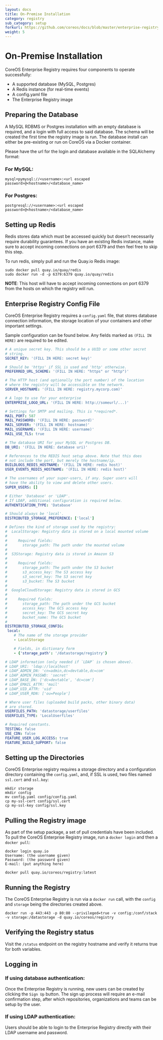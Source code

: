 ```yaml
---
layout: docs
title: On-Premise Installation
category: registry
sub_category: setup
forkurl: https://github.com/coreos/docs/blob/master/enterprise-registry/initial-setup/index.md
weight: 5
---
```


# On-Premise Installation

CoreOS Enterprise Registry requires four components to operate successfully:

- A supported database (MySQL, Postgres)
- A Redis instance (for real-time events)
- A config.yaml file
- The Enterprise Registry image


## Preparing the Database

A MySQL RDBMS or Postgres installation with an empty database is required, and a login with full access to said database. The schema will be created the first time the registry image is run. The database install can either be pre-existing or run on CoreOS via a Docker container.

Please have the url for the login and database available in the SQLAlchemy format:

### For MySQL:
```mysql+pymysql://<username>:<url escaped password>@<hostname>/<database_name>```

### For Postgres:
```postgresql://<username>:<url escaped password>@<hostname>/<database_name>```


## Setting up Redis

Redis stores data which must be accessed quickly but doesn’t necessarily require durability guarantees. If you have an existing Redis instance, make sure to accept incoming connections on port 6379 and then feel free to skip this step.

To run redis, simply pull and run the Quay.io Redis image:

```
sudo docker pull quay.io/quay/redis
sudo docker run -d -p 6379:6379 quay.io/quay/redis
```

**NOTE**: This host will have to accept incoming connections on port 6379 from the hosts on which the registry will run.


## Enterprise Registry Config File

CoreOS Enterprise Registry requires a `config.yaml` file, that stores database connection information, the storage location of your containers and other important settings.

Sample configuration can be found below. Any fields marked as `(FILL IN HERE)` are required to be edited.

```yaml
# A unique secret key. This should be a UUID or some other secret
# string.
SECRET_KEY: '(FILL IN HERE: secret key)'

# Should be 'https' if SSL is used and 'http' otherwise.
PREFERRED_URL_SCHEME: '(FILL IN HERE: "https" or "http")'

# The HTTP host (and optionally the port number) of the location
# where the registry will be accessible on the network.
SERVER_HOSTNAME: '(FILL IN HERE: registry.mycorp.com)'

# A logo to use for your enterprise
ENTERPRISE_LOGO_URL: '(FILL IN HERE: http://someurl/...)'

# Settings for SMTP and mailing. This is *required*.
MAIL_PORT: 587
MAIL_PASSWORD: '(FILL IN HERE: password)'
MAIL_SERVER: '(FILL IN HERE: hostname)'
MAIL_USERNAME: '(FILL IN HERE: username)'
MAIL_USE_TLS: true

# The database URI for your MySQL or Postgres DB.
DB_URI: '(FILL IN HERE: database uri)'

# References to the REDIS host setup above. Note that this does
# not include the port, but merely the hostname/ip.
BUILDLOGS_REDIS_HOSTNAME: '(FILL IN HERE: redis host)'
USER_EVENTS_REDIS_HOSTNAME: '(FILL IN HERE: redis host)'

# The usernames of your super-users, if any. Super users will
# have the ability to view and delete other users.
SUPER_USERS: []

# Either 'Database' or 'LDAP'.
# If LDAP, additional configuration is required below.
AUTHENTICATION_TYPE: 'Database'

# Should always be 'local'.
DISTRIBUTED_STORAGE_PREFERENCE: ['local']

# Defines the kind of storage used by the registry:
#  LocalStorage: Registry data is stored on a local mounted volume
#
#     Required fields:
#       storage_path: The path under the mounted volume
#
#  S3Storage: Registry data is stored in Amazon S3
#
#     Required fields:
#       storage_path: The path under the S3 bucket
#       s3_access_key: The S3 access key
#       s3_secret_key: The S3 secret key
#       s3_bucket: The S3 bucket
#
#  GoogleCloudStorage: Registry data is stored in GCS
#
#     Required fields:
#       storage_path: The path under the GCS bucket
#       access_key: The GCS access key
#       secret_key: The GCS secret key
#       bucket_name: The GCS bucket
#
DISTRIBUTED_STORAGE_CONFIG:
 local:
    # The name of the storage provider
    - LocalStorage

    # Fields, in dictionary form
    - {'storage_path': '/datastorage/registry'}

# LDAP information (only needed if `LDAP` is chosen above).
# LDAP_URI: 'ldap://localhost'
# LDAP_ADMIN_DN: 'cn=admin,dc=devtable,dc=com'
# LDAP_ADMIN_PASSWD: 'secret'
# LDAP_BASE_DN: ['dc=devtable', 'dc=com']
# LDAP_EMAIL_ATTR: 'mail'
# LDAP_UID_ATTR: 'uid'
# LDAP_USER_RDN: ['ou=People']

# Where user files (uploaded build packs, other binary data)
# are stored. 
USERFILES_PATH: 'datastorage/userfiles'
USERFILES_TYPE: 'LocalUserfiles'

# Required constants.
TESTING: false
USE_CDN: false
FEATURE_USER_LOG_ACCESS: true
FEATURE_BUILD_SUPPORT: false
```

## Setting up the Directories

CoreOS Enterprise registry requires a storage directory and a configuration directory containing the `config.yaml`, and, if SSL is used, two files named `ssl.cert` and `ssl.key`:

	mkdir storage
	mkdir config
	mv config.yaml config/config.yaml
	cp my-ssl-cert config/ssl.cert
	cp my-ssl-key config/ssl.key


## Pulling the Registry image

As part of the setup package, a set of pull credentials have been included. To pull the CoreOS Enterprise Registry image, run a `docker login` and then a `docker pull`:

	docker login quay.io
	Username: (the username given)
	Password: (the password given)
	E-mail: (put anything here)

	docker pull quay.io/coreos/registry:latest


## Running the Registry

The CoreOS Enterprise Registry is run via a `docker run` call, with the `config` and `storage` being the directories created above.

	docker run -p 443:443 -p 80:80 --privileged=true -v config:/conf/stack -v storage:/datastorage -d quay.io/coreos/registry


## Verifying the Registry status

Visit the `/status` endpoint on the registry hostname and verify it returns true for both variables.


## Logging in

### If using database authentication:

Once the Enterprise Registry is running, new users can be created by clicking the `Sign Up` button. The sign up process will require an e-mail confirmation step, after which repositories, organizations and teams can be setup by the user.


### If using LDAP authentication:

Users should be able to login to the Enterprise Registry directly with their LDAP username and password.
